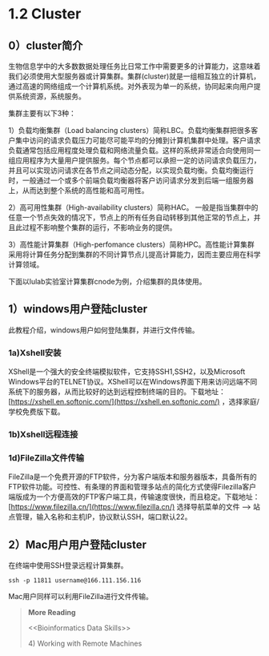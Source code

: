 # 1.2 Cluster

## 0）cluster简介

生物信息学中的大多数数据处理任务比日常工作中需要更多的计算能力，这意味着我们必须使用大型服务器或计算集群。集群\(cluster\)就是一组相互独立的计算机，通过高速的网络组成一个计算机系统。对外表现为单一的系统，协同起来向用户提供系统资源，系统服务。

集群主要有以下3种：

1）负载均衡集群（Load balancing clusters）简称LBC。负载均衡集群把很多客户集中访问的请求负载压力可能尽可能平均的分摊到计算机集群中处理。客户请求负载通常包括应用程度处理负载和网络流量负载。这样的系统非常适合向使用同一组应用程序为大量用户提供服务。每个节点都可以承担一定的访问请求负载压力，并且可以实现访问请求在各节点之间动态分配，以实现负载均衡。负载均衡运行时，一般通过一个或多个前端负载均衡器将客户访问请求分发到后端一组服务器上，从而达到整个系统的高性能和高可用性。

2）高可用性集群（High-availability clusters）简称HAC。 一般是指当集群中的任意一个节点失效的情况下，节点上的所有任务自动转移到其他正常的节点上，并且此过程不影响整个集群的运行，不影响业务的提供。

3）高性能计算集群（High-perfomance clusters）简称HPC。高性能计算集群采用将计算任务分配到集群的不同计算节点儿提高计算能力，因而主要应用在科学计算领域。

下面以lulab实验室计算集群cnode为例，介绍集群的具体使用。

## 1）windows用户登陆cluster

此教程介绍，windows用户如何登陆集群，并进行文件传输。

### 1a\)Xshell安装

XShell是一个强大的安全终端模拟软件，它支持SSH1,SSH2，以及Microsoft Windows平台的TELNET协议。XShell可以在Windows界面下用来访问远端不同系统下的服务器，从而比较好的达到远程控制终端的目的。下载地址：[https://xshell.en.softonic.com/](https://xshell.en.softonic.com/) ，选择家庭/学校免费版下载。

### 1b\)Xshell远程连接



### 1d\)FileZilla文件传输

FileZilla是一个免费开源的FTP软件，分为客户端版本和服务器版本，具备所有的FTP软件功能。可控性、有条理的界面和管理多站点的简化方式使得Filezilla客户端版成为一个方便高效的FTP客户端工具，传输速度很快，而且稳定。下载地址：[https://www.filezilla.cn/](https://www.filezilla.cn/) 选择导航菜单的文件 --&gt; 站点管理，输入名称和主机IP，协议默认SSH，端口默认22。



## 2）Mac用户用户登陆cluster

在终端中使用SSH登录远程计算集群。

`ssh -p 11811 username@166.111.156.116`

Mac用户同样可以利用FileZilla进行文件传输。

> **More Reading**
>
> &lt;&lt;Bioinformatics Data Skills&gt;&gt;
>
> 4\) Working with Remote Machines

